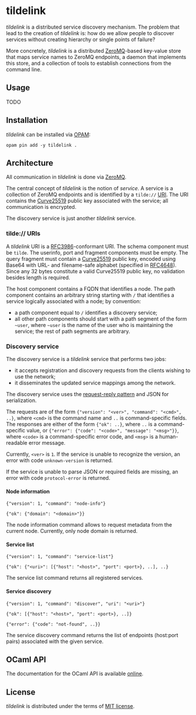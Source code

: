 tildelink
=========

_tildelink_ is a distributed service discovery mechanism. The problem that
lead to the creation of _tildelink_ is: how do we allow people to discover
services without creating hierarchy or single points of failure?

More concretely, _tildelink_ is a distributed [ZeroMQ][]-based
key-value store that maps service names to ZeroMQ endpoints,
a daemon that implements this store, and a collection of tools
to establish connections from the command line.

[zeromq]: http://zeromq.org

Usage
-----

TODO

Installation
------------

_tildelink_ can be installed via [OPAM](https://opam.ocaml.org):

    opam pin add -y tildelink .

Architecture
------------

All communication in _tildelink_ is done via [ZeroMQ][].

The central concept of _tildelink_ is the notion of _service_.
A service is a collection of ZeroMQ endpoints and is identified
by a `tilde://` [URI][rfc3986]. The URI contains the [Curve25519][]
public key associated with the service; all communication is
encrypted.

The discovery service is just another _tildelink_ service.

[rfc3986]: https://tools.ietf.org/html/rfc3986
[reqrep]: http://rfc.zeromq.org/spec:28

### tilde:// URIs

A _tildelink_ URI is a [RFC3986][]-conformant URI. The schema
component must be `tilde`. The userinfo, port and fragment components
must be empty. The query fragment must contain a [Curve25519][]
public key, encoded using Base64 with URL- and filename-safe alphabet
(specified in [RFC4648][]). Since any 32 bytes constitute a valid
Curve25519 public key, no validation besides length is required.

The host component contains a FQDN that identifies a node.
The path component contains an arbitrary string starting
with `/` that identifies a service logically associated with a node;
by convention:

  * a path component equal to `/` identifies a discovery service;
  * all other path components should start with a path segment of
    the form `~user`, where `~user` is the name of the user who
    is maintaining the service; the rest of path segments are
    arbitrary.

[curve25519]: http://cr.yp.to/ecdh.html
[rfc4648]: https://tools.ietf.org/html/rfc4648#page-7

### Discovery service

The discovery service is a _tildelink_ service that performs two jobs:

  * it accepts registration and discovery requests from the clients
    wishing to use the network;
  * it disseminates the updated service mappings among the network.

The discovery service uses the [request-reply pattern][reqrep] and
JSON for serialization.

The requests are of the form `{"version": "<ver>", "command": "<cmd>", ..}`,
where `<cmd>` is the command name and `..` is command-specific fields.
The responses are either of the form `{"ok": ..}`, where `..`
is a command-specific value, or `{"error": {"code": "<code>", "message": "<msg>"}}`,
where `<code>` is a command-specific error code, and `<msg>` is
a human-readable error message.

Currently, `<ver>` is `1`. If the service is unable to recognize
the version, an error with code `unknown-version` is returned.

If the service is unable to parse JSON or required fields are missing,
an error with code `protocol-error` is returned.

[reqrep]: rfc.zeromq.org/spec:28

#### Node information

`{"version": 1, "command": "node-info"}`

`{"ok": {"domain": "<domain>"}}`

The node information command allows to request metadata from
the current node. Currently, only node domain is returned.

#### Service list

`{"version": 1, "command": "service-list"}`

`{"ok": {"<uri>": [{"host": "<host>", "port": <port>}, ..], ..}`

The service list command returns all registered services.

#### Service discovery

`{"version": 1, "command": "discover", "uri": "<uri>"}`

`{"ok": [{"host": "<host>", "port": <port>}, ..]}`

`{"error": {"code": "not-found", ..}}`

The service discovery command returns the list of endpoints
(host:port pairs) associated with the given service.

OCaml API
---------

The documentation for the OCaml API is available [online][gh-pages].

[gh-pages]: http://protocolclub.github.io/tildelink/

License
-------

_tildelink_ is distributed under the terms of [MIT license](LICENSE.txt).
